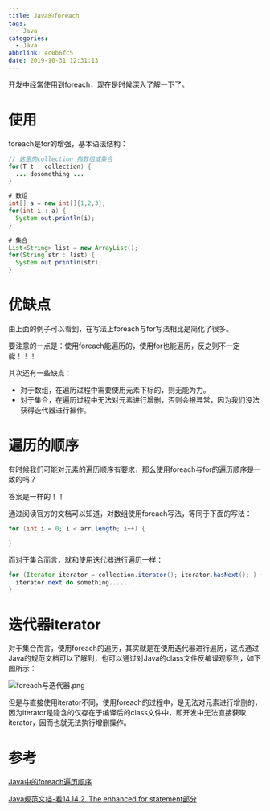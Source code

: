 ```yaml
---
title: Java的foreach
tags:
  - Java
categories:
  - Java
abbrlink: 4c0b6fc5
date: 2019-10-31 12:31:13
---
```



开发中经常使用到foreach，现在是时候深入了解一下了。

<!-- more -->

# 使用

foreach是for的增强，基本语法结构：

``` java
// 这里的collection 指数组或集合
for(T t : collection) {
  ... dosomething ...
}

# 数组
int[] a = new int[]{1,2,3};
for(int i : a) {
  System.out.println(i);
}

# 集合
List<String> list = new ArrayList();
for(String str : list) {
  System.out.println(str);
}
```

# 优缺点

由上面的例子可以看到，在写法上foreach与for写法相比是简化了很多。

要注意的一点是：使用foreach能遍历的，使用for也能遍历，反之则不一定能！！！

其次还有一些缺点：

* 对于数组，在遍历过程中需要使用元素下标的，则无能为力。
* 对于集合，在遍历过程中无法对元素进行增删，否则会报异常，因为我们没法获得迭代器进行操作。

# 遍历的顺序

有时候我们可能对元素的遍历顺序有要求，那么使用foreach与for的遍历顺序是一致的吗？

答案是一样的！！

通过阅读官方的文档可以知道，对数组使用foreach写法，等同于下面的写法：

``` java
for (int i = 0; i < arr.length; i++) {

}
```

而对于集合而言，就和使用迭代器进行遍历一样：

``` java
for (Iterator iterator = collection.iterator(); iterator.hasNext(); ) {
  iterator.next do something......
}
```

# 迭代器iterator

对于集合而言，使用foreach的遍历，其实就是在使用迭代器进行遍历，这点通过Java的规范文档可以了解到，也可以通过对Java的class文件反编译观察到，如下图所示：

![foreach与迭代器.png](http://ws1.sinaimg.cn/large/e6dffef4gy1g8h9syd4fbj21bb0bqq3u.jpg)

但是与直接使用iterator不同，使用foreach的过程中，是无法对元素进行增删的，因为iterator是隐含的仅存在于编译后的class文件中，即开发中无法直接获取iterator，因而也就无法执行增删操作。

# 参考

[Java中的foreach遍历顺序](https://www.jianshu.com/p/81cec83541be)

[Java规范文档-看14.14.2. The enhanced for statement部分](https://docs.oracle.com/javase/specs/jls/se7/html/jls-14.html#jls-14.14.2)

